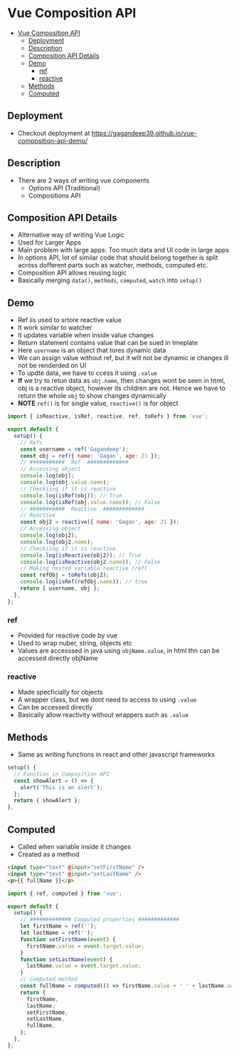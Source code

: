 # Vue Composition API

- [Vue Composition API](#vue-composition-api)
  - [Deployment](#deployment)
  - [Description](#description)
  - [Composition API Details](#composition-api-details)
  - [Demo](#demo)
    - [ref](#ref)
    - [reactive](#reactive)
  - [Methods](#methods)
  - [Computed](#computed)

## Deployment

- Checkout deployment at <https://gagandeep39.github.io/vue-composition-api-demo/>

## Description

- There are 2 ways of writing vue components
  - Options API (Traditional)
  - Compositions API

## Composition API Details

- Alternative way of writing Vue Logic
- Used for Larger Apps
- Main problem with large apps: Too much data and UI code in large apps
- In options API, lot of similar code that should belong together is split across dofferent parts such as watcher, methods, computed etc.
- Composition API allows reusing logic
- Basically merging `data()`, `methods`, `computed`, `watch` into `setup()`

## Demo

- Ref iis used to srtore reactive value
- It work similar to watcher
- It updates variable when inside value changes
- Return statement contains value that can be sued in tmeplate
- Here `username` is an object that tores dynamic data
- We can assign value without ref, but it will not be dynamic ie changes ill not be renderded on UI
- To updte data, we have to ccess it using `.value`
- **If** we try to retun data as `obj.name`, then changes wont be seen in html, obj is a reactive object, however its children are not. Hence we have to return the whole `obj` to show changes dynamically
- **NOTE** `ref()` is for single value, `reactive()` is for object

```js
import { isReactive, isRef, reactive, ref, toRefs } from 'vue';

export default {
  setup() {
    // Refs
    const username = ref('Gagandeep');
    const obj = ref({ name: 'Gagan', age: 21 });
    // ###########  Ref  #############
    // Accessing object
    console.log(obj);
    console.log(obj.value.name);
    // Checkiing if it is reactive
    console.log(isRef(obj)); // True
    console.log(isRef(obj.value.name)); // False
    // ###########  Reactive  #############
    // Reactive
    const obj2 = reactive({ name: 'Gagan', age: 21 });
    // Accessing object
    console.log(obj2);
    console.log(obj2.name);
    // Checkiing if it is reactive
    console.log(isReactive(obj2)); // True
    console.log(isReactive(obj2.name)); // False
    // Making nested variable reactive (ref)
    const refObj = toRefs(obj2);
    console.log(isRef(refObj.name)); // true
    return { username, obj };
  },
};
```

### ref

- Provided for reactive code by vue
- Used to wrap nuber, string, objects etc
- Values are accesssed in java using `objName.value`, in html thn can be accessed directly objName

### reactive

- Made specficially for objects
- A wrapper class, but we dont need to access to using `.value`
- Can be accessed directly
- Basically allow reactivity without wrappers such as `.value`

## Methods

- Same as writing functions in react and other javascript frameworks

```js
setup() {
  // Function in Composition API
  const showAlert = () => {
    alert('This is an alert');
  };
  return { showAlert };
},
```

## Computed

- Called when variable inside it changes
- Created as a method

```html
<input type="text" @input="setFirstName" />
<input type="text" @input="setLastName" />
<p>{{ fullName }}</p>
```

```js
import { ref, computed } from 'vue';

export default {
  setup() {
    // ############# Computed properties #############
    let firstName = ref('');
    let lastName = ref('');
    function setFirstName(event) {
      firstName.value = event.target.value;
    }
    function setLastName(event) {
      lastName.value = event.target.value;
    }
    // Computed method
    const fullName = computed(() => firstName.value + ' ' + lastName.value);
    return {
      firstName,
      lastName,
      setFirstName,
      setLastName,
      fullName,
    };
  },
};
```

